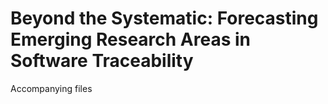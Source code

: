 # Beyond the Systematic: Forecasting Emerging Research Areas in Software Traceability

Accompanying files
